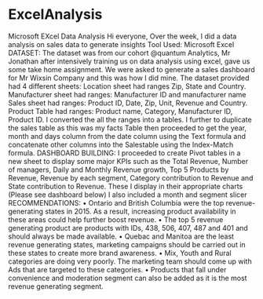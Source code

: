 # ExcelAnalysis
Microsoft EXcel Data Analysis
Hi everyone,
Over the week, I did a data analysis on sales data to generate insights
Tool Used: Microsoft Excel
DATASET:
The dataset was from our cohort @quantum Analytics, Mr Jonathan after intensively training us on data analysis using excel, gave us some take home assignment. We were asked to generate a sales dashboard for Mr Wixsin Company and this was how I did mine.
The dataset provided had 4 different sheets: Location sheet had ranges Zip, State and Country.
Manufacturer sheet had ranges: Manufacturer ID and manufacturer name
Sales sheet had ranges: Product ID, Date, Zip, Unit, Revenue and Country.
Product Table had ranges: Product name, Category, Manufacturer ID, Product ID.
I converted the all the ranges into a tables.
I further to duplicate the sales table as this was my facts Table then proceeded to get the year, month and days column from the date column using the Text formula and concatenate other columns into the Salestable using the Index-Match formula.
DASHBOARD BUILDING:
I proceeded to create Pivot tables in a new sheet to display some major KPIs such as the Total Revenue, Number of managers, Daily and Monthly Revenue growth, Top 5 Products by Revenue, Revenue by each segment, Category contribution to Revenue and State contribution to Revenue.
These I display in their appropriate charts (Please see dashboard below)
I also included a month and segment slicer
RECOMMENDATIONS:
•	Ontario and British Columbia were the top revenue-generating states in 2015. As a result, increasing product availability in these areas could help further boost revenue.
•	The top 5 revenue generating product are products with IDs, 438, 506, 407, 487 and 401 and should always be made available.
•	Quebac and Manitoa are the least revenue generating states, marketing campaigns should be carried out in these states to create more brand awareness.
•	Mix, Youth and Rural categories are doing very poorly. The marketing team should come up with Ads that are targeted to these categories.
•	Products that fall under convenience and moderation segment can also be added as it is the most revenue generating segment.



